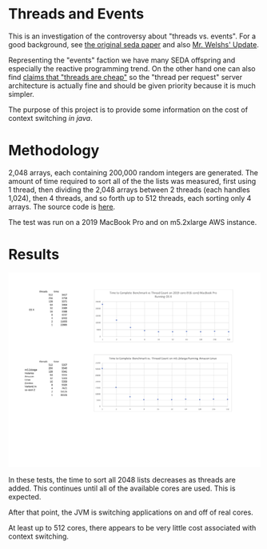 # Threads and Events

This is an investigation of the controversy about "threads vs. events".  For a good background, see [the original seda paper](http://www.sosp.org/2001/papers/welsh.pdf) and also [Mr. Welshs' Update](http://matt-welsh.blogspot.com/2010/07/retrospective-on-seda.html).

Representing the "events" faction we have many SEDA offspring and especially the reactive programming trend.  On the other hand one can also find [claims that "threads are cheap"](http://paultyma.blogspot.com/2008/03/writing-java-multithreaded-servers.html) so the  "thread per request" server architecture is actually fine and should be given priority because it is much simpler.  

The purpose of this project is to provide some information on the cost of context switching _in java_.  



# Methodology

2,048 arrays, each containing 200,000 random integers are generated.  The amount of time required to sort all of the the lists was measured, first using 1 thread, then dividing the 2,048 arrays between 2 threads (each handles 1,024), then 4 threads, and so forth up to 512 threads, each sorting only 4 arrays.  The source code is [here](src/main/java/com/hazelcast/demo/Sorter.java).  

The test was run on a 2019 MacBook Pro and on m5.2xlarge AWS instance.

# Results

![results](results.png)

In these tests, the time to sort all 2048 lists decreases as threads are added.  This continues until all of the available cores are used. This is expected.   

After that point, the JVM is switching applications on and off of real cores.

At least up to 512 cores, there appears to be very little cost associated with context switching.